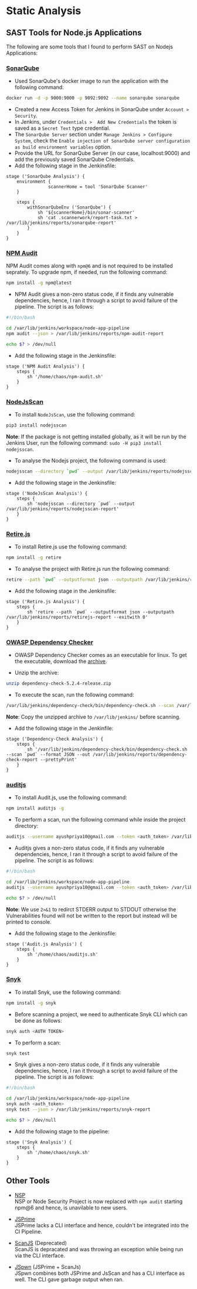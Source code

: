 
# Static Analysis

## SAST Tools for Node.js Applications

The following are some tools that I found to perform SAST on Nodejs Applications:

### [SonarQube](https://www.sonarqube.org/)

* Used SonarQube's docker image to run the application with the following command:

```bash
docker run -d -p 9000:9000 -p 9092:9092 --name sonarqube sonarqube
```

* Created a new Access Token for Jenkins in SonarQube under `Account > Security`.
* In Jenkins, under `Credentials >  Add New Credentials` the token is saved as a `Secret Text` type credential.
* The `SonarQube Server` section under `Manage Jenkins > Configure System`, check the `Enable injection of SonarQube server configuration as build environment variables` option.
* Provide the URL for SonarQube Server (in our case, localhost:9000) and add the previously saved SonarQube Credentials.
* Add the following stage in the Jenkinsfile:

```jenkins
stage ('SonarQube Analysis') {
    environment {
                scannerHome = tool 'SonarQube Scanner'
    }

    steps {
        withSonarQubeEnv ('SonarQube') {
            sh '${scannerHome}/bin/sonar-scanner'
            sh 'cat .scannerwork/report-task.txt > /var/lib/jenkins/reports/sonarqube-report'
        }
    }
}
```

### [NPM Audit](https://docs.npmjs.com/cli/audit)

NPM Audit comes along with `npm@6` and is not required to be installed seprately. To upgrade npm, if needed, run the following command:

```bash
npm install -g npm@latest
```

* NPM Audit gives a non-zero status code, if it finds any vulnerable dependencies, hence, I ran it through a script to avoid failure of the pipeline. The script is as follows:

```bash
#!/bin/bash

cd /var/lib/jenkins/workspace/node-app-pipeline
npm audit --json > /var/lib/jenkins/reports/npm-audit-report

echo $? > /dev/null
```

* Add the following stage in the Jenkinsfile:

```jenkins
stage ('NPM Audit Analysis') {
    steps {
        sh '/home/chaos/npm-audit.sh'
    }
}
```

### [NodeJsScan](https://github.com/ajinabraham/NodeJsScan)

* To install `NodeJsScan`, use the following command:

```bash
pip3 install nodejsscan
```

**Note**: If the package is not getting installed globally, as it will be run by the Jenkins User, run the following command: `sudo -H pip3 install nodejsscan`.

* To analyse the Nodejs project, the following command is used:

```bash
nodejsscan --directory `pwd` --output /var/lib/jenkins/reports/nodejsscan-report
```

* Add the following stage in the Jenkinsfile:

```jenkins
stage ('NodeJsScan Analysis') {
    steps {
        sh 'nodejsscan --directory `pwd` --output /var/lib/jenkins/reports/nodejsscan-report'
    }
}
```

### [Retire.js](https://retirejs.github.io/retire.js/)

* To install Retire.js use the following command:

```bash
npm install -g retire
```

* To analyse the project with Retire.js run the following command:

```bash
retire --path `pwd` --outputformat json --outputpath /var/lib/jenkins/reports/retirejs-report --exitwith 0
```

* Add the following stage in the Jenkinsfile:

```jenkins
stage ('Retire.js Analysis') {
    steps {
        sh 'retire --path `pwd` --outputformat json --outputpath /var/lib/jenkins/reports/retirejs-report --exitwith 0'
    }
}
```

### [OWASP Dependency Checker](https://www.owasp.org/index.php/OWASP_Dependency_Check)

* OWASP Dependency Checker comes as an executable for linux. To get the executable, download the [archive](https://dl.bintray.com/jeremy-long/owasp/dependency-check-5.2.4-release.zip).

* Unzip the archive:

```bash
unzip dependency-check-5.2.4-release.zip
```

* To execute the scan, run the following command:

```bash
/var/lib/jenkins/dependency-check/bin/dependency-check.sh --scan /var/lib/jenkins/workspace/node-app-pipeline --format JSON --out /var/lib/jenkins/reports/dependency-check-report --prettyPrint
```

**Note**: Copy the unzipped archive to `/var/lib/jenkins/` before scanning.

* Add the following stage in the Jenkinfile:

```jenkins
stage ('Dependency-Check Analysis') {
    steps {
        sh '/var/lib/jenkins/dependency-check/bin/dependency-check.sh --scan `pwd` --format JSON --out /var/lib/jenkins/reports/dependency-check-report --prettyPrint'
    }
}
```

### [auditjs](https://github.com/sonatype-nexus-community/auditjs)

* To install Audit.js, use the following command:

```bash
npm install auditjs -g
```

* To perform a scan, run the following command while inside the project directory:

```bash
auditjs --username ayushpriya10@gmail.com --token <auth_token> /var/lib/jenkins/reports/auditjs-report 2>&1
```

* Auditjs gives a non-zero status code, if it finds any vulnerable dependencies, hence, I ran it through a script to avoid failure of the pipeline. The script is as follows:

```bash
#!/bin/bash

cd /var/lib/jenkins/workspace/node-app-pipeline
auditjs --username ayushpriya10@gmail.com --token <auth_token> /var/lib/jenkins/reports/auditjs-report 2>&1

echo $? > /dev/null
```

**Note**: We use `2>&1` to redirct STDERR output to STDOUT otherwise the Vulnerabilities found will not be written to the report but instead will be printed to console.

* Add the following stage to the Jenkinsfile:

```jenkins
stage ('Audit.js Analysis') {
    steps {
        sh '/home/chaos/auditjs.sh'
    }
}
```

### [Snyk](https://github.com/snyk/snyk#cli)

* To install Snyk, use the following command:

```bash
npm install -g snyk
```

* Before scanning a project, we need to authenticate Snyk CLI which can be done as follows:

```bash
snyk auth <AUTH TOKEN>
```

* To perform a scan:

```bash
snyk test
```

* Snyk gives a non-zero status code, if it finds any vulnerable dependencies, hence, I ran it through a script to avoid failure of the pipeline. The script is as follows:

```bash
#!/bin/bash

cd /var/lib/jenkins/workspace/node-app-pipeline
snyk auth <auth_token>
snyk test --json > /var/lib/jenkins/reports/snyk-report

echo $? > /dev/null
```

* Add the following stage to the pipeline:

```jenkins
stage ('Snyk Analysis') {
    steps {
        sh '/home/chaos/snyk.sh'
    }
}
```

## Other Tools

* [NSP](https://github.com/nodesecurity/nsp)  
NSP or Node Security Project is now replaced with `npm audit` starting npm@6 and hence, is unavilable to new users.

* [JSPrime](https://github.com/dpnishant/jsprime)  
JSPrime lacks a CLI interface and hence, couldn't be integrated into the CI Pipeline.

* [ScanJS](https://github.com/mozilla/scanjs) (Deprecated)  
ScanJS is depracated and was throwing an exception while being run via the CLI interface.

* [JSpwn](https://github.com/dvolvox/JSpwn) (JSPrime + ScanJs)  
JSpwn combines both JSPrime and JsScan and has a CLI interface as well. The CLI gave garbage output when ran.
